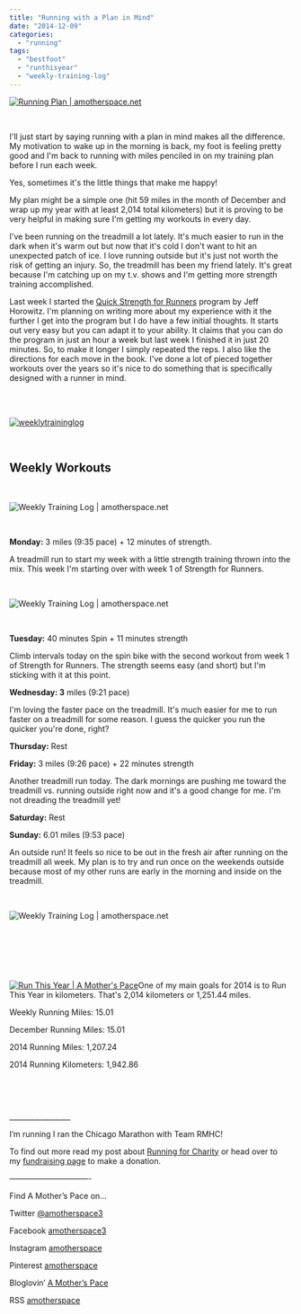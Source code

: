 ```yaml
---
title: "Running with a Plan in Mind"
date: "2014-12-09"
categories: 
  - "running"
tags: 
  - "bestfoot"
  - "runthisyear"
  - "weekly-training-log"
---
```


[![Running Plan | amotherspace.net](images/IMG_1933-e1418072046979-300x228.jpg)](http://amotherspace.net/wp-content/uploads/2014/12/IMG_1933-e1418072046979.jpg)

 

I'll just start by saying running with a plan in mind makes all the difference. My motivation to wake up in the morning is back, my foot is feeling pretty good and I'm back to running with miles penciled in on my training plan before I run each week.

Yes, sometimes it's the little things that make me happy!

My plan might be a simple one (hit 59 miles in the month of December and wrap up my year with at least 2,014 total kilometers) but it is proving to be very helpful in making sure I'm getting my workouts in every day.

I've been running on the treadmill a lot lately. It's much easier to run in the dark when it's warm out but now that it's cold I don't want to hit an unexpected patch of ice. I love running outside but it's just not worth the risk of getting an injury. So, the treadmill has been my friend lately. It's great because I'm catching up on my t.v. shows and I'm getting more strength training accomplished.

Last week I started the [Quick Strength for Runners](http://amzn.to/1IrdNpu) program by Jeff Horowitz. I'm planning on writing more about my experience with it the further I get into the program but I do have a few initial thoughts. It starts out very easy but you can adapt it to your ability. It claims that you can do the program in just an hour a week but last week I finished it in just 20 minutes. So, to make it longer I simply repeated the reps. I also like the directions for each move in the book. I've done a lot of pieced together workouts over the years so it's nice to do something that is specifically designed with a runner in mind.

 

[  
![weeklytraininglog](images/weeklytraininglog.jpg)](http://amotherspace.net/wp-content/uploads/2014/03/weeklytraininglog.jpg)

 

## **Weekly Workouts**

 

![Weekly Training Log | amotherspace.net](images/DMDec8.png)

 

**Monday:** 3 miles (9:35 pace) + 12 minutes of strength.

A treadmill run to start my week with a little strength training thrown into the mix. This week I'm starting over with week 1 of Strength for Runners.

 

![Weekly Training Log | amotherspace.net ](images/IMG_1877-1024x1024.jpg)

 

**Tuesday:** 40 minutes Spin + 11 minutes strength

Climb intervals today on the spin bike with the second workout from week 1 of Strength for Runners. The strength seems easy (and short) but I'm sticking with it at this point.

**Wednesday: 3** miles (9:21 pace)

I'm loving the faster pace on the treadmill. It's much easier for me to run faster on a treadmill for some reason. I guess the quicker you run the quicker you're done, right?

**Thursday:** Rest

**Friday:** 3 miles (9:26 pace) + 22 minutes strength

Another treadmill run today. The dark mornings are pushing me toward the treadmill vs. running outside right now and it's a good change for me. I'm not dreading the treadmill yet!

**Saturday:** Rest

**Sunday:** 6.01 miles (9:53 pace)

An outside run! It feels so nice to be out in the fresh air after running on the treadmill all week. My plan is to try and run once on the weekends outside because most of my other runs are early in the morning and inside on the treadmill.

 

![Weekly Training Log | amotherspace.net](images/RunCollage-1024x1024.jpg)

 

 

 

[![Run This Year | A Mother's Pace](images/2014-Badge2_zps954d25232.jpg "Run This Year | A Mother's Pace")](http://runninghutch.com/runthisyear/)One of my main goals for 2014 is to Run This Year in kilometers. That's 2,014 kilometers or 1,251.44 miles.

Weekly Running Miles: 15.01

December Running Miles: 15.01

2014 Running Miles: 1,207.24

2014 Running Kilometers: 1,942.86

 

 

\_\_\_\_\_\_\_\_\_\_\_\_\_\_\_\_\_

I’m running I ran the Chicago Marathon with Team RMHC!

To find out more read my post about [Running for Charity](http://amotherspace.net/2014/06/the-chicago-marathon-running-for-charity/) or head over to my [fundraising page](http://www.kintera.org/faf/donorReg/donorPledge.asp?ievent=1097960&supId=399266070) to make a donation.

——————————-

Find A Mother’s Pace on…

Twitter [@amotherspace3](https://twitter.com/amotherspace3)

Facebook [amotherspace3](http://facebook.com/amotherspace3)

Instagram [amotherspace](http://instagram.com/amotherspace)

Pinterest [amotherspace](http://pinterest.com/amotherspace/)

Bloglovin’ [A Mother’s Pace](http://www.bloglovin.com/en/blog/6680087)

RSS [amotherspace](http://feeds.feedburner.com/amotherspace)
